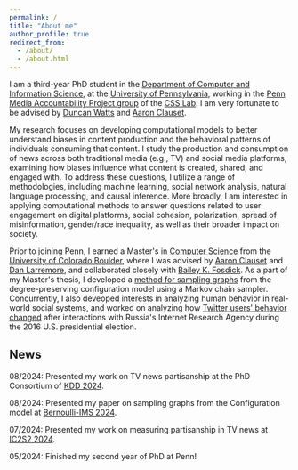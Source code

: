 ```yaml
---
permalink: /
title: "About me"
author_profile: true
redirect_from: 
  - /about/
  - /about.html
---
```


I am a third-year PhD student in the [Department of Computer and Information Science](https://www.cis.upenn.edu/), at the [University of Pennsylvania](https://www.upenn.edu/), working in the [Penn Media Accountability Project group](https://css.seas.upenn.edu/project/penn-map/) of the [CSS Lab](https://css.seas.upenn.edu/). I am very fortunate to be advised by [Duncan Watts](https://www.asc.upenn.edu/people/faculty/duncan-j-watts-phd) and [Aaron Clauset](https://aaronclauset.github.io/).

My research focuses on developing computational models to better understand biases in content production and the behavioral patterns of individuals consuming that content. I study the production and consumption of news across both traditional media (e.g., TV) and social media platforms, examining how biases influence what content is created, shared, and engaged with. To address these questions, I utilize a range of methodologies, including machine learning, social network analysis, natural language processing, and causal inference. More broadly, I am interested in applying computational methods to answer questions related to user engagement on digital platforms, social cohesion, polarization, spread of misinformation, gender/race inequality, as well as their broader impact on society.

Prior to joining Penn, I earned a Master's in [Computer Science](https://www.colorado.edu/cs/) from the [University of Colorado Boulder](https://www.colorado.edu/), where I was advised by [Aaron Clauset](https://aaronclauset.github.io/) and [Dan Larremore](https://larremorelab.github.io/dan/), and collaborated closely with [Bailey K. Fosdick](https://www.baileyfosdick.com/). As a part of my Master's thesis, I developed a [method for sampling graphs](https://arxiv.org/pdf/2105.12120) from the degree-preserving configuration model using a Markov chain sampler. Concurrently, I also deveoped interests in analyzing human behavior in real-world social systems, and worked on analyzing how [Twitter users' behavior changed](https://dl.acm.org/doi/pdf/10.1145/3449164) after interactions with Russia's Internet Research Agency during the 2016 U.S. presidential election.

## News

08/2024: Presented my work on TV news partisanship at the PhD Consortium of [KDD 2024](https://kdd2024.kdd.org/).

08/2024: Presented my paper on sampling graphs from the Configuration model at [Bernoulli-IMS 2024](https://www.bernoulli-ims-worldcongress2024.org/).

07/2024: Presented my work on measuring partisanship in TV news at [IC2S2 2024](https://ic2s2-2024.org/).

05/2024: Finished my second year of PhD at Penn! 